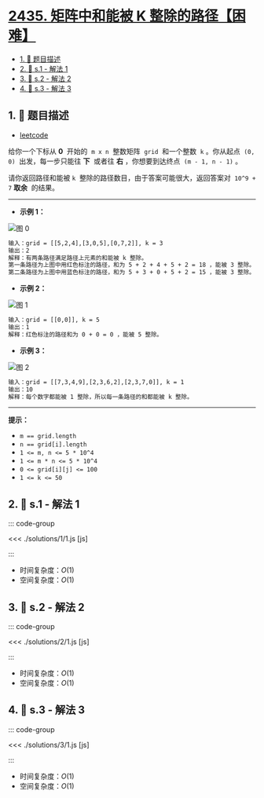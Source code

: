 # [2435. 矩阵中和能被 K 整除的路径【困难】](https://github.com/tnotesjs/TNotes.leetcode/tree/main/notes/2435.%20%E7%9F%A9%E9%98%B5%E4%B8%AD%E5%92%8C%E8%83%BD%E8%A2%AB%20K%20%E6%95%B4%E9%99%A4%E7%9A%84%E8%B7%AF%E5%BE%84%E3%80%90%E5%9B%B0%E9%9A%BE%E3%80%91)

<!-- region:toc -->

- [1. 📝 题目描述](#1--题目描述)
- [2. 🎯 s.1 - 解法 1](#2--s1---解法-1)
- [3. 🎯 s.2 - 解法 2](#3--s2---解法-2)
- [4. 🎯 s.3 - 解法 3](#4--s3---解法-3)

<!-- endregion:toc -->

## 1. 📝 题目描述

- [leetcode](https://leetcode.cn/problems/paths-in-matrix-whose-sum-is-divisible-by-k/)

给你一个下标从 **0**  开始的  `m x n`  整数矩阵  `grid`  和一个整数  `k` 。你从起点  `(0, 0)`  出发，每一步只能往 **下**  或者往 **右** ，你想要到达终点  `(m - 1, n - 1)` 。

请你返回路径和能被 `k`  整除的路径数目，由于答案可能很大，返回答案对  `10^9 + 7` **取余**  的结果。

---

- **示例 1：**

![图 0](https://cdn.jsdelivr.net/gh/tnotesjs/imgs@main/2025-09-27-20-07-18.png)

```txt
输入：grid = [[5,2,4],[3,0,5],[0,7,2]], k = 3
输出：2
解释：有两条路径满足路径上元素的和能被 k 整除。
第一条路径为上图中用红色标注的路径，和为 5 + 2 + 4 + 5 + 2 = 18 ，能被 3 整除。
第二条路径为上图中用蓝色标注的路径，和为 5 + 3 + 0 + 5 + 2 = 15 ，能被 3 整除。
```

- **示例 2：**

![图 1](https://cdn.jsdelivr.net/gh/tnotesjs/imgs@main/2025-09-27-20-07-24.png)

```txt
输入：grid = [[0,0]], k = 5
输出：1
解释：红色标注的路径和为 0 + 0 = 0 ，能被 5 整除。
```

- **示例 3：**

![图 2](https://cdn.jsdelivr.net/gh/tnotesjs/imgs@main/2025-09-27-20-07-32.png)

```txt
输入：grid = [[7,3,4,9],[2,3,6,2],[2,3,7,0]], k = 1
输出：10
解释：每个数字都能被 1 整除，所以每一条路径的和都能被 k 整除。
```

---

**提示：**

- `m == grid.length`
- `n == grid[i].length`
- `1 <= m, n <= 5 * 10^4`
- `1 <= m * n <= 5 * 10^4`
- `0 <= grid[i][j] <= 100`
- `1 <= k <= 50`

## 2. 🎯 s.1 - 解法 1

::: code-group

<<< ./solutions/1/1.js [js]

:::

- 时间复杂度：$O(1)$
- 空间复杂度：$O(1)$

## 3. 🎯 s.2 - 解法 2

::: code-group

<<< ./solutions/2/1.js [js]

:::

- 时间复杂度：$O(1)$
- 空间复杂度：$O(1)$

## 4. 🎯 s.3 - 解法 3

::: code-group

<<< ./solutions/3/1.js [js]

:::

- 时间复杂度：$O(1)$
- 空间复杂度：$O(1)$
